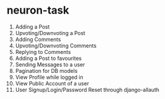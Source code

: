 # neuron-task
1. Adding a Post
2. Upvoting/Downvoting a Post
3. Adding Comments
4. Upvoting/Downvoting Comments
5. Replying to Comments
6. Adding a Post to favourites
7. Sending Messages to a user
8. Pagination for DB models
9. View Profile while logged in 
10. View Public Account of a user
11. User Signup/Login/Password Reset through django-allauth
